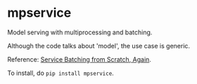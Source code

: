 # mpservice

Model serving with multiprocessing and batching.

Although the code talks about 'model', the use case is generic.

Reference: [Service Batching from Scratch, Again](https://zpz.github.io/blog/batched-service-redesign/).

To install, do `pip install mpservice`.